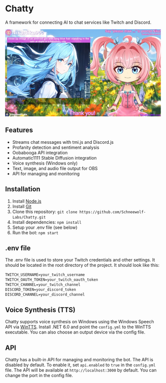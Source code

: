 # Chatty
A framework for connecting AI to chat services like Twitch and Discord.

![NikuNiku900 on Twitch, thanks to Chatty!](https://raw.githubusercontent.com/Schneewolf-Labs/Chatty/main/nikuscreen.png)

## Features
- Streams chat messages with tmi.js and Discord.js
- Profanity detection and sentiment analysis
- Oobabooga API integration
- Automatic1111 Stable Diffusion integration
- Voice synthesis (Windows only)
- Text, image, and audio file output for OBS
- API for managing and monitoring

## Installation
1. Install [Node.js](https://nodejs.org/en/download/)
2. Install [Git](https://git-scm.com/downloads)
3. Clone this repository: `git clone https://github.com/Schneewolf-Labs/Chatty.git`
4. Install dependencies: `npm install`
5. Setup your .env file (see below)
6. Run the bot: `npm start`

## .env file
The .env file is used to store your Twitch credentials and other settings. It should be located in the root directory of the project. It should look like this:
```
TWITCH_USERNAME=your_twitch_username
TWITCH_OAUTH_TOKEN=your_twitch_oauth_token
TWITCH_CHANNEL=your_twitch_channel
DISCORD_TOKEN=your_discord_token
DISCORD_CHANNEL=your_discord_channel
```

## Voice Synthesis (TTS)
Chatty supports voice synthesis on Windows using the Windows Speech API via [WinTTS](https://github.com/Schneewolf-Labs/WinTTS). Install .NET 6.0 and point the `config.yml` to the WinTTS executable. You can also choose an output device via the config file.

## API
Chatty has a built-in API for managing and monitoring the bot. The API is disabled by default. To enable it, set `api.enabled` to `true` in the `config.yml` file. The API will be available at `http://localhost:3000` by default. You can change the port in the config file.